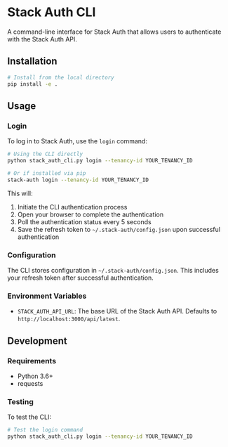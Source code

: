 # Stack Auth CLI

A command-line interface for Stack Auth that allows users to authenticate with the Stack Auth API.

## Installation

```bash
# Install from the local directory
pip install -e .
```

## Usage

### Login

To log in to Stack Auth, use the `login` command:

```bash
# Using the CLI directly
python stack_auth_cli.py login --tenancy-id YOUR_TENANCY_ID

# Or if installed via pip
stack-auth login --tenancy-id YOUR_TENANCY_ID
```

This will:
1. Initiate the CLI authentication process
2. Open your browser to complete the authentication
3. Poll the authentication status every 5 seconds
4. Save the refresh token to `~/.stack-auth/config.json` upon successful authentication

### Configuration

The CLI stores configuration in `~/.stack-auth/config.json`. This includes your refresh token after successful authentication.

### Environment Variables

- `STACK_AUTH_API_URL`: The base URL of the Stack Auth API. Defaults to `http://localhost:3000/api/latest`.

## Development

### Requirements

- Python 3.6+
- requests

### Testing

To test the CLI:

```bash
# Test the login command
python stack_auth_cli.py login --tenancy-id YOUR_TENANCY_ID
```
